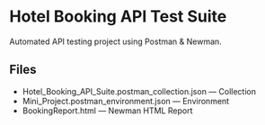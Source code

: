 # Hotel Booking API Test Suite
Automated API testing project using Postman & Newman.

## Files
- Hotel_Booking_API_Suite.postman_collection.json — Collection
- Mini_Project.postman_environment.json — Environment
- BookingReport.html — Newman HTML Report
